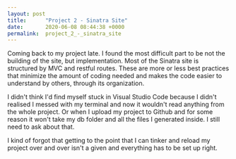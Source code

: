 ```yaml
---
layout: post
title:      "Project 2 - Sinatra Site"
date:       2020-06-08 08:44:38 +0000
permalink:  project_2_-_sinatra_site
---
```



Coming back to my project late. I found the most difficult part to be not the building of the site, but implementation. Most of the Sinatra site is structured by MVC and restful routes. These are more or less best practices that minimize the amount of coding needed and makes the code easier to understand by others, through its organization. 

I didn't think I'd find myself stuck in Visual Studio Code because I didn't realised I messed with my terminal and now it wouldn't read anything from the whole project. Or when I upload my project to Github and for some reason it won't take my db folder and all the files I generated inside. I still need to ask about that.

I kind of forgot that getting to the point that I can tinker and reload my project over and over isn't a given and everything has to be set up right.
